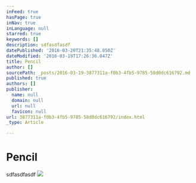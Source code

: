 ```yaml
---
inFeed: true
hasPage: true
inNav: true
inLanguage: null
starred: true
keywords: []
description: sdfasdfasdf
datePublished: '2016-03-20T21:35:48.050Z'
dateModified: '2016-03-19T17:26:36.047Z'
title: Pencil
author: []
sourcePath: _posts/2016-03-19-3877311a-f0b3-4fb5-9785-58d0dc616792.md
published: true
authors: []
publisher:
  name: null
  domain: null
  url: null
  favicon: null
url: 3877311a-f0b3-4fb5-9785-58d0dc616792/index.html
_type: Article

---
```

# Pencil

sdfasdfasdf
![](https://the-grid-user-content.s3-us-west-2.amazonaws.com/9f96933f-5d9d-475a-abb5-b3156ff98d7d.jpg)